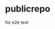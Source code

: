 # publicrepo
for e2e test





































































































































































































































































































































































































































































































































































































































































































































































































































































































































































































































































































































































































































































































































































































































































































































































































































































































































































































































































































































































































































































































































































































































































































































































































































































































































































































































































































































































































































































































































































































































































































































































































































































































































































































































































































































































































































